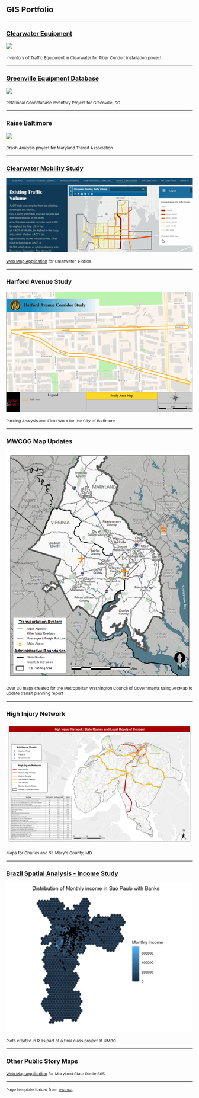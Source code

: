 ## GIS Portfolio



---
### [Clearwater Equipment](/projects/clearwater_equipment/index.md)
[<img src="/images/Clearwater_equipment_map.png?raw=true"/>](/pdf/equipment_map.pdf)
<p style="font-size:11px">Inventory of Traffic Equipment in Clearwater for Fiber Conduit Installation project </p> 

---
### [Greenville Equipment Database](/projects/Greenville/index.md)
[<img src="/images/Greenville_Database_Reupload.png?raw=true"/>](/pdf/Greenville_Merged.pdf)
<p style="font-size:11px">Relational Geodatabase Inventory Project for Greenville, SC</p>  
  
  
---
### [Raise Baltimore](/projects/raisebaltimore/index.md)
[<img src="/images/RaiseBalt_ShortGif.gif?raw=true"/>](/pdf/RaiseBaltimore_PDFmaps_compressed.pdf)
<p style="font-size:11px">Crash Analysis project for Maryland Transit Association</p> 


---
### [Clearwater Mobility Study](/projects/ClearwaterProject/index.md)
[<img src="/images/Clearwater_Gif.gif?raw=true"/>](/pdf/Headway_extraction.pdf)
<p style="font-size:11px"> <a href="https://storymaps.arcgis.com/stories/edb73bf91e904ed2a7bca50f06425b48">Web Map Application</a> for Clearwater, Florida</p>
  

---
### Harford Avenue Study
[<img src="/images/Harford_Gif.gif?raw=true"/>](/pdf/Harford_Merged.pdf)
<p style="font-size:11px">Parking Analysis and Field Work for the City of Baltimore</p> 


---
### MWCOG Map Updates
[<img src="/images/MWCOG_FreightPlan_Figure1_TPB.png?raw=true"/>](/pdf/MWCOG_Merged.pdf)
<p style="font-size:11px">Over 30 maps created for the Metropolitan Washington Council of Governments using ArcMap to update transit planning report</p>

  
  
---
### High Injury Network
[<img src="/images/CharlesMarysGif.gif?raw=true"/>](/pdf/CharlesMarysMerged.pdf)
<p style="font-size:11px">Maps for Charles and St. Mary's County, MD</p>    
  
  
  
  
  
---
### [Brazil Spatial Analysis - Income Study](/pdf/486_final_text.pdf)
[<img src="/images/BrazilGif.gif?raw=true"/>](/pdf/final_proj.pdf)
<p style="font-size:11px">Plots created in R as part of a final class project at UMBC</p> 


---
### Other Public Story Maps
<p style="font-size:11px"> <a href="https://storymaps.arcgis.com/stories/c280f30675494022bf0f7a511e98a9ea">Web Map Application</a> for Maryland State Route 665</p>



---
<p style="font-size:11px">Page template forked from <a href="https://github.com/evanca/quick-portfolio">evanca</a></p>
<!-- Remove above link if you don't want to attibute -->
